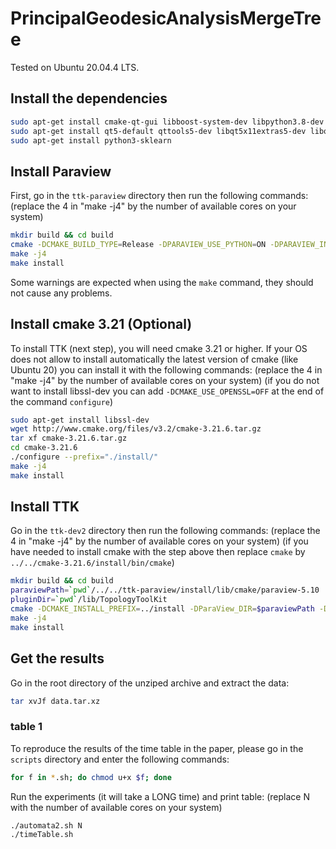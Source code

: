# PrincipalGeodesicAnalysisMergeTree

Tested on Ubuntu 20.04.4 LTS.

## Install the dependencies

```bash
sudo apt-get install cmake-qt-gui libboost-system-dev libpython3.8-dev libxt-dev libxcursor-dev libopengl-dev
sudo apt-get install qt5-default qttools5-dev libqt5x11extras5-dev libqt5svg5-dev qtxmlpatterns5-dev-tools 
sudo apt-get install python3-sklearn 
```

## Install Paraview

First, go in the `ttk-paraview` directory then run the following commands:
(replace the 4 in "make -j4" by the number of available cores on your system)

```bash
mkdir build && cd build
cmake -DCMAKE_BUILD_TYPE=Release -DPARAVIEW_USE_PYTHON=ON -DPARAVIEW_INSTALL_DEVELOPMENT_FILES=ON -DCMAKE_INSTALL_PREFIX=../install ..
make -j4
make install
```

Some warnings are expected when using the `make` command, they should not cause any problems.

## Install cmake 3.21 (Optional)

To install TTK (next step), you will need cmake 3.21 or higher.
If your OS does not allow to install automatically the latest version of cmake (like Ubuntu 20) you can install it with the following commands:
(replace the 4 in "make -j4" by the number of available cores on your system)
(if you do not want to install libssl-dev you can add `-DCMAKE_USE_OPENSSL=OFF` at the end of the command `configure`)

```bash
sudo apt-get install libssl-dev 
wget http://www.cmake.org/files/v3.2/cmake-3.21.6.tar.gz
tar xf cmake-3.21.6.tar.gz
cd cmake-3.21.6
./configure --prefix="./install/"
make -j4
make install
```

## Install TTK

Go in the `ttk-dev2` directory then run the following commands:
(replace the 4 in "make -j4" by the number of available cores on your system)
(if you have needed to install cmake with the step above then replace `cmake` by `../../cmake-3.21.6/install/bin/cmake`)

```bash
mkdir build && cd build
paraviewPath=`pwd`/../../ttk-paraview/install/lib/cmake/paraview-5.10
pluginDir=`pwd`/lib/TopologyToolKit
cmake -DCMAKE_INSTALL_PREFIX=../install -DParaView_DIR=$paraviewPath -DTTK_INSTALL_PLUGIN_DIR=$pluginDir ..
make -j4
make install
```

## Get the results

Go in the root directory of the unziped archive and extract the data:

```bash
tar xvJf data.tar.xz
```

### table 1

To reproduce the results of the time table in the paper, please go in the `scripts` directory and enter the following commands:

```bash
for f in *.sh; do chmod u+x $f; done
```

Run the experiments (it will take a LONG time) and print table:
(replace N with the number of available cores on your system)

```bash
./automata2.sh N
./timeTable.sh
```
